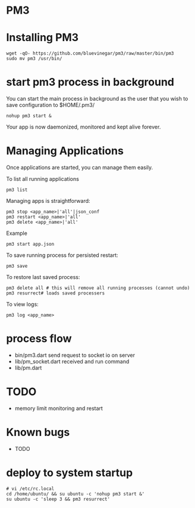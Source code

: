 # PM3

# Installing PM3

```
wget -qO- https://github.com/bluevinegar/pm3/raw/master/bin/pm3
sudo mv pm3 /usr/bin/

```

# start pm3 process in background

You can start the main process in background as the user that you wish to save configuration to $HOME/.pm3/

```
nohup pm3 start &
```
Your app is now daemonized, monitored and kept alive forever.


# Managing Applications

Once applications are started, you can manage them easily.

To list all running applications

```
pm3 list
```

Managing apps is straightforward:

```
pm3 stop <app_name>|'all'|json_conf
pm3 restart <app_name>|'all'
pm3 delete <app_name>|'all'
```

Example

```
pm3 start app.json
```

To save running process for persisted restart:
```
pm3 save
```

To restore last saved process:

```
pm3 delete all # this will remove all running processes (cannot undo)
pm3 resurrect# loads saved processers
```

To view logs:

```
pm3 log <app_name>
```

# process flow

* bin/pm3.dart send request to socket io on server
* lib/pm_socket.dart received and run command
* lib/pm.dart 

# TODO

* memory limit monitoring and restart

# Known bugs

* TODO

# deploy to system startup

```
# vi /etc/rc.local
cd /home/ubuntu/ && su ubuntu -c 'nohup pm3 start &'
su ubuntu -c 'sleep 3 && pm3 resurrect'
```